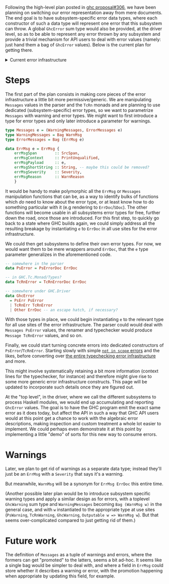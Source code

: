 Following the high-level plan posted in [ghc proposal#306](https://github.com/ghc-proposals/ghc-proposals/pull/306), we have been planning on switching our error representation away from mere documents. The end goal is to have subsystem-specific error data types, where each constructor of such a data type will represent one error that this subsystem can throw. A global `GhcError` sum type would also be provided, at the driver level, so as to be able to represent any error thrown by any subsystem and provide a trivial mechanism for API users to deal with error values (namely: just hand them a bag of `GhcError` values). Below is the current plan for getting there.

<details><summary>Current error infrastructure</summary>

We currently have:

``` haskell
type Messages        = (WarningMessages, ErrorMessages)
type WarningMessages = Bag WarnMsg
type ErrorMessages   = Bag ErrMsg

type WarnMsg = ErrMsg
data ErrMsg = ErrMsg {
    errMsgSpan        :: SrcSpan,
    errMsgContext     :: PrintUnqualified,
    errMsgDoc         :: ErrDoc,
    -- | This has the same text as errDocImportant . errMsgDoc.
    errMsgShortString :: String,
    errMsgSeverity    :: Severity,
    errMsgReason      :: WarnReason
    }

data ErrDoc = ErrDoc {
    -- | Primary error msg.
    errDocImportant     :: [MsgDoc],
    -- | Context e.g. \"In the second argument of ...\".
    errDocContext       :: [MsgDoc],
    -- | Supplementary information, e.g. \"Relevant bindings include ...\".
    errDocSupplementary :: [MsgDoc]
    }

type WarnMsg = ErrMsg

data Severity
  = SevOutput
  | SevFatal
  | SevInteractive

  | SevDump
    -- ^ Log message intended for compiler developers
    -- No file/line/column stuff

  | SevInfo
    -- ^ Log messages intended for end users.
    -- No file/line/column stuff.

  | SevWarning
  | SevError
    -- ^ SevWarning and SevError are used for warnings and errors
    --   o The message has a file/line/column heading,
    --     plus "warning:" or "error:",
    --     added by mkLocMessags
    --   o Output is intended for end users

data WarnReason
  = NoReason
  -- | Warning was enabled with the flag
  | Reason !WarningFlag
  -- | Warning was made an error because of -Werror or -Werror=WarningFlag
  | ErrReason !(Maybe WarningFlag)
```

</details>

# Steps

The first part of the plan consists in making core pieces of the error infrastructure a little bit more permissive/generic. We are manipulating `Messages` values in the parser and the `TcRn` monads and are planning to use dedicated (subsystem-specific) error types, so we want to parametrize `Messages` with warning and error types. We might want to first introduce a type for error types and only later introduce a parameter for warnings.

``` haskell
type Messages e = (WarningMessages, ErrorMessages e)
type WarningMessages = Bag WarnMsg
type ErrorMessages = Bag (ErrMsg e)

data ErrMsg e = ErrMsg {
    errMsgSpan        :: SrcSpan,
    errMsgContext     :: PrintUnqualified,
    errMsgPayload     :: e,
    errMsgShortString :: String, -- maybe this could be removed?
    errMsgSeverity    :: Severity,
    errMsgReason      :: WarnReason
    }
```

It would be handy to make polymorphic all the `ErrMsg` or `Messages` manipulation functions that can be, as a way to identify bulks of functions which _do_ need to know about the error type, or at least know how to do something particular with it (e.g rendering to `ErrDoc`/`SDoc`). The other functions will become usable in all subsystems error types for free, further down the road, once those are introduced. For this first step, to quickly go back to a state where GHC builds again, we could simply address all the resulting breakage by instantiating `e` to `ErrDoc` in all use sites for the error infrastructure.

We could then get subsystems to define their own error types. For now, we would want them to be mere wrappers around `ErrDoc`, that the `e` type parameter generalizes in the aforementioned code.

``` haskell
-- somewhere in the parser
data PsError = PsErrorDoc ErrDoc

-- in GHC.Tc.Monad/Types?
data TcRnError = TcRnErrorDoc ErrDoc

-- somewhere under GHC.Driver
data GhcError
  = PsErr PsError
  | TcRnErr TcRnError
  | Other ErrDoc -- an escape hatch, if necessary? 
```

With those types in place, we could begin instantiating `e` to the relevant type for all use sites of the error infrastructure. The parser could would deal with `Messages PsError` values, the renamer and typechecker would produce `Message TcRnError` values, and so on.

Finally, we could start turning concrete errors into dedicated constructors of `PsError`/`TcRnError`. Starting slowly with simple [`not in scope` errors](https://gitlab.haskell.org/ghc/ghc/-/blob/master/compiler/GHC/Rename/Unbound.hs#L64) and the likes, before converting over [the entire typechecking error infrastructure](https://gitlab.haskell.org/ghc/ghc/-/blob/master/compiler/GHC/Tc/Errors.hs) and more.

This might involve systematically retaining a bit more information (context lines for the typechecker, for instance) and therefore might give rise to some more generic error infrastructure constructs. This page will be updated to incorporate such details once they are figured out.

At the "top level", in the driver, where we call the different subsystems to process Haskell modules, we would end up accumulating and reporting `GhcError` values. The goal is to have the GHC program emit the exact same error as it does today, but affect the API in such a way that GHC API users would at this point get a chance to work with the algebraic error descriptions, making inspection and custom treatment a whole lot easier to implement. We could perhaps even demonstrate it at this point by implementing a little "demo" of sorts for this new way to consume errors.

# Warnings



Later, we plan to get rid of warnings as a separate data type; instead they'll just be an `ErrMsg` with a `Severity` that says it's a warning.   

But meanwhile, `WarnMsg` will be a synonym for `ErrMsg ErrDoc` this entire time. 

(Another possible later plan would be to introduce subsystem specific warning types and apply a similar design as for errors, with a toplevel `GhcWarning` sum type and `WarningMessages` becoming `Bag (WarnMsg w)` in the general case, and with `w` instantiated to the appropriate type at use sites (`PsWarning`, `TcRnWarning`, `GhcWarning`, `Outputable w => WarnMsg w`).  But that seems over-complicated compared to just getting rid of them.)

# Future work

The definition of `Messages` as a tuple of warnings and errors, where the formers can get "promoted" to the latters, seems a bit ad-hoc. It seems like a single bag would be simpler to deal with, and where a field in `ErrMsg` could store whether it describes a warning or error, with the promotion happening when appropriate by updating this field, for example.